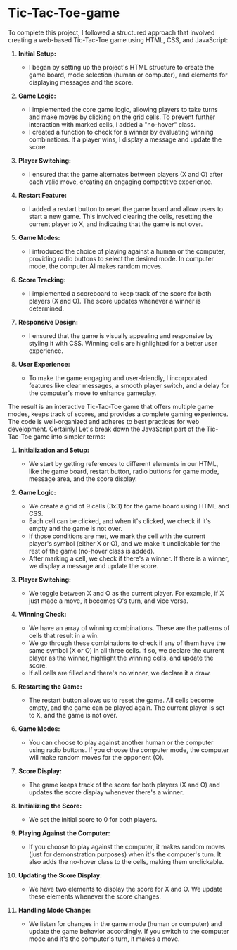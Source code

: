 # Tic-Tac-Toe-game
To complete this project, I followed a structured approach that involved creating a web-based Tic-Tac-Toe game using HTML, CSS, and JavaScript:

1. **Initial Setup:**
   - I began by setting up the project's HTML structure to create the game board, mode selection (human or computer), and elements for displaying messages and the score.

2. **Game Logic:**
   - I implemented the core game logic, allowing players to take turns and make moves by clicking on the grid cells. To prevent further interaction with marked cells, I added a "no-hover" class.
   - I created a function to check for a winner by evaluating winning combinations. If a player wins, I display a message and update the score.

3. **Player Switching:**
   - I ensured that the game alternates between players (X and O) after each valid move, creating an engaging competitive experience.

4. **Restart Feature:**
   - I added a restart button to reset the game board and allow users to start a new game. This involved clearing the cells, resetting the current player to X, and indicating that the game is not over.

5. **Game Modes:**
   - I introduced the choice of playing against a human or the computer, providing radio buttons to select the desired mode. In computer mode, the computer AI makes random moves.

6. **Score Tracking:**
   - I implemented a scoreboard to keep track of the score for both players (X and O). The score updates whenever a winner is determined.

7. **Responsive Design:**
   - I ensured that the game is visually appealing and responsive by styling it with CSS. Winning cells are highlighted for a better user experience.

8. **User Experience:**
   - To make the game engaging and user-friendly, I incorporated features like clear messages, a smooth player switch, and a delay for the computer's move to enhance gameplay.

The result is an interactive Tic-Tac-Toe game that offers multiple game modes, keeps track of scores, and provides a complete gaming experience. The code is well-organized and adheres to best practices for web development.
Certainly! Let's break down the JavaScript part of the Tic-Tac-Toe game into simpler terms:

1. **Initialization and Setup:**
   - We start by getting references to different elements in our HTML, like the game board, restart button, radio buttons for game mode, message area, and the score display.

2. **Game Logic:**
   - We create a grid of 9 cells (3x3) for the game board using HTML and CSS.
   - Each cell can be clicked, and when it's clicked, we check if it's empty and the game is not over.
   - If those conditions are met, we mark the cell with the current player's symbol (either X or O), and we make it unclickable for the rest of the game (no-hover class is added).
   - After marking a cell, we check if there's a winner. If there is a winner, we display a message and update the score.

3. **Player Switching:**
   - We toggle between X and O as the current player. For example, if X just made a move, it becomes O's turn, and vice versa.

4. **Winning Check:**
   - We have an array of winning combinations. These are the patterns of cells that result in a win.
   - We go through these combinations to check if any of them have the same symbol (X or O) in all three cells. If so, we declare the current player as the winner, highlight the winning cells, and update the score.
   - If all cells are filled and there's no winner, we declare it a draw.

5. **Restarting the Game:**
   - The restart button allows us to reset the game. All cells become empty, and the game can be played again. The current player is set to X, and the game is not over.

6. **Game Modes:**
   - You can choose to play against another human or the computer using radio buttons. If you choose the computer mode, the computer will make random moves for the opponent (O).

7. **Score Display:**
   - The game keeps track of the score for both players (X and O) and updates the score display whenever there's a winner.

8. **Initializing the Score:**
   - We set the initial score to 0 for both players.

9. **Playing Against the Computer:**
   - If you choose to play against the computer, it makes random moves (just for demonstration purposes) when it's the computer's turn. It also adds the no-hover class to the cells, making them unclickable.

10. **Updating the Score Display:**
    - We have two elements to display the score for X and O. We update these elements whenever the score changes.

11. **Handling Mode Change:**
    - We listen for changes in the game mode (human or computer) and update the game behavior accordingly. If you switch to the computer mode and it's the computer's turn, it makes a move.

